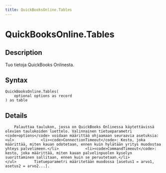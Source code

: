 ```yaml
---
title: QuickBooksOnline.Tables
---
```


# QuickBooksOnline.Tables


## Description

Tuo tietoja QuickBooks Onlinesta.


## Syntax

```powerquery
QuickBooksOnline.Tables(
    optional options as record
) as table
```


## Details

        Palauttaa taulukon, jossa on QuickBooks Onlinessa käytettävissä olevien taulukoiden luettelo. Valinnainen tietueparametri <code>options</code> voidaan määrittää ohjaamaan seuraavia asetuksia:          <ul>            <li><code>ConnectionTimeout</code>: Kesto, joka määrittää, miten kauan odotetaan, ennen kuin hylätään yritys muodostaa yhteys palvelimeen.</li>            <li><code>CommandTimeout</code>: kesto, joka määrittää, miten kauan palvelinpuolen kyselyn suorittaminen sallitaan, ennen kuin se peruutetaan.</li>          </ul>        Tietueparametri määritetään muodossa [asetus1 = arvo1, asetus2 = arvo2...].    


